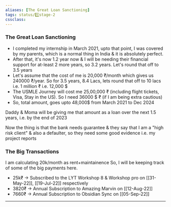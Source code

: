 ```yaml
---
aliases: [The Great Loan Sanctioning]
tags: status/1️⃣stage-2 
cssclass: 
---
```


### The Great Loan Sanctioning

- I completed my internship in March 2021, upto that point, I was covered by my parents, which is a normal thing in India & it is absolutely perfect.
- After that, it's now 1.2 year now & I will be needing their financial support for at-least 2 more years, so 3.2 years. Let's round that off to 3.5 years
- Let's assume that the cost of me is 20,000 ₹/month which gives us 240000 ₹/year. So for 3.5 years, 8.4 Lacs, lets round that off to 10 lacs i.e. 1 million ₹ i.e. 12,000 $
- The USMLE Journey will cost me 25,00,000 ₹ (including flight tickets, Visa, Stay in the US). 
  So I need 36000 $ ₹ (if I am being extra cautious)
- So, total amount, goes upto 48,000$ from March 2021 to Dec 2024

Daddy & Moma will be giving me that amount as a loan over the next 1.5 years, i.e. by the end of 2023

Now the thing is that the bank needs guarantee & they say that I am a "high risk client" & also a defaulter, so they need some good evidence i.e. my project reports


### The Big Transactions
I am calculating 20k/month as rent+maintainence
So, I will be keeping track of some of the big payments here.

- 25k₹ → Subscribed to the LYT Workshop 8 & Workshop pro on [[31-May-22]],  [[19-Jul-22]] respectively
- 3820₹ → Annual Subscription to Amazing Marvin on [[12-Aug-22]]
- 7660₹ → Annual Subscription to Obsidian Sync on [[05-Sep-22]]	

---
